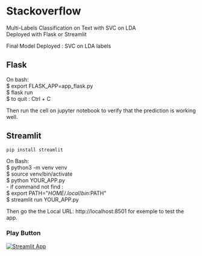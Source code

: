 # Stackoverflow
Multi-Labels Classification on Text with SVC on LDA  \
Deployed with Flask or Streamlit

Final Model Deployed : SVC on LDA labels

## Flask  

On bash: \
        $ export FLASK_APP=app_flask.py \
        $ flask run \
        $ to quit : Ctrl + C 
        
Then run the cell on jupyter notebook to verify that the prediction is working well.

## Streamlit  

`pip install streamlit`

On Bash: \
        $ python3 -m venv venv \
        $ source venv/bin/activate \
        $ python   YOUR_APP.py \
        - if command not find : \
        $ export PATH="$HOME/.local/bin:$PATH" \
        $ streamlit run YOUR_APP.py 
        
Then go the the  Local URL: http://localhost:8501 for exemple to test the app.

### Play Button
[![Streamlit App](https://static.streamlit.io/badges/stramlit_badge_black_white.svg)](https://share.streamlit.io/catherinele/stackoverflow/app_streamlit.py)
